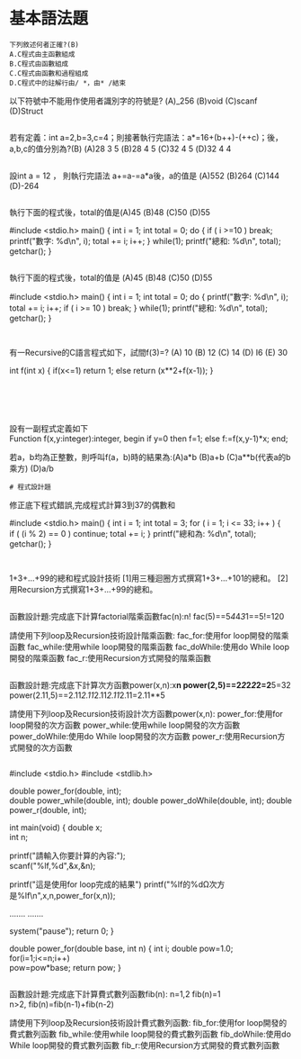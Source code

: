 # 基本語法題

```
下列敘述何者正確?(B)
A.C程式由主函數組成
B.C程式由函數組成
C.C程式由函數和過程組成
D.C程式中的註解行由/ *，由* /結束

```
以下符號中不能用作使用者識別字的符號是?
(A)_256  (B)void  (C)scanf  (D)Struct
```
```
若有定義：int a=2,b=3,c=4；則接著執行完語法：a*=16+(b++)-(++c)；後，a,b,c的值分別為?(B)
(A)28  3  5  (B)28  4  5  (C)32  4  5  (D)32  4  4

```
```
設int  a = 12 ， 則執行完語法 a+=a-=a*a後，a的值是
(A)552  (B)264  (C)144 (D)-264
```

```
執行下面的程式後，total的值是(A)45   (B)48  (C)50  (D)55

#include <stdio.h>
main() 
{
    int i = 1;
    int total = 0;
    do
    {
       if ( i >=10 ) break;
       printf("數字: %d\n", i);
       total += i;
       i++;
    } while(1);
    printf("總和: %d\n", total);
    getchar();
}
```

```
執行下面的程式後，total的值是 (A)45   (B)48  (C)50  (D)55

#include <stdio.h>
main() 
{
    int i = 1;
    int total = 0;
    do
    {
       printf("數字: %d\n", i);
       total += i;
       i++;
       if ( i >= 10 ) break;
    } while(1);
    printf("總和: %d\n", total);
    getchar();
}
```


```
有一Recursive的C語言程式如下，試間f(3)=?
(A) 10 (B) 12  (C) 14 (D) I6 (E) 30

int f(int x)
{
	if(x<=1)
		   return 1;
	else
		return (x**2+f(x-1));
}
```





```
設有一副程式定義如下  
Function f(x,y:integer):integer,
begin
if y=0 then f=1;
else f:=f(x,y-1)*x;
end; 

若a，b均為正整數，則呼叫f(a，b)時的結果為:(A)a*b (B)a+b (C)a**b(代表a的b乘方) (D)a/b
```
# 程式設計題

```
修正底下程式錯誤,完成程式計算3到37的偶數和

#include <stdio.h>
main() 
{
    int i = 1;
    int total = 3;
    for ( i = 1; i <= 33; i++ )
    {  
       if ( (i % 2) == 0 ) continue;
       total += i;
    }
    printf("總和為: %d\n", total);
    getchar();
}

```


```
1+3+…+99的總和程式設計技術
[1]用三種迴圈方式撰寫1+3+…+101的總和。
[2]用Recursion方式撰寫1+3+…+99的總和。
```

```
函數設計題:完成底下計算factorial階乘函數fac(n):n!
fac(5)==5*4*4*3*1==5!=120

請使用下列loop及Recursion技術設計階乘函數:
fac_for:使用for loop開發的階乘函數
fac_while:使用while loop開發的階乘函數
fac_doWhile:使用do While loop開發的階乘函數
fac_r:使用Recursion方式開發的階乘函數
```

```
函數設計題:完成底下計算次方函數power(x,n):x**n
power(2,5)==2*2*2*2*2=2**5=32
power(2.11,5)==2.11*2.11*2.11*2.11*2.11=2.11**5

請使用下列loop及Recursion技術設計次方函數power(x,n):
power_for:使用for loop開發的次方函數
power_while:使用while loop開發的次方函數
power_doWhile:使用do While loop開發的次方函數
power_r:使用Recursion方式開發的次方函數
```
```
#include <stdio.h>
#include <stdlib.h>

double power_for(double, int);	
double power_while(double, int);
double power_doWhile(double, int);
double power_r(double, int);

int main(void)
{
   double x;		
   int n;		

   printf("請輸入你要計算的內容:");	
   scanf("%lf,%d",&x,&n); 	

   printf("這是使用for loop完成的結果")
   printf("%lf的%dΩ次方是%lf\n",x,n,power_for(x,n)); 

.......
.......

   system("pause");
   return 0;
}

double power_for(double base, int n) 
{
   int i;
   double pow=1.0;
   for(i=1;i<=n;i++)		
      pow=pow*base;
   return pow;
}

```
```
函數設計題:完成底下計算費式數列函數fib(n):
n=1,2  fib(n)=1  
n>2,   fib(n)=fib(n-1)+fib(n-2)

請使用下列loop及Recursion技術設計費式數列函數:
fib_for:使用for loop開發的費式數列函數
fib_while:使用while loop開發的費式數列函數
fib_doWhile:使用do While loop開發的費式數列函數
fib_r:使用Recursion方式開發的費式數列函數
```
